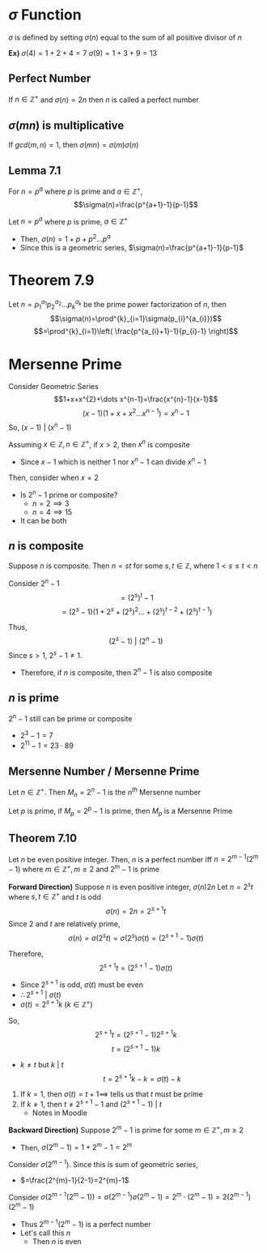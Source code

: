 # $\sigma$ Function
$\sigma$ is defined by setting $\sigma(n)$ equal to the sum of all positive divisor of $n$

**Ex)**
$\sigma(4) = 1+2+4=7$
$\sigma(9) = 1+3+9=13$

## Perfect Number
If $n\in\mathbb{Z}^{+}$ and $\sigma(n)=2n$ then $n$ is called a perfect number

## $\sigma(mn)$ is multiplicative
If $gcd(m,n)=1$, then $\sigma(mn)=\sigma(m)\sigma(n)$

## Lemma 7.1 
For $n=p^{a}$ where $p$ is prime and $a\in\mathbb{Z}^{+}$, 
$$\sigma(n)=\frac{p^{a+1}-1}{p-1}$$

Let $n=p^{a}$ where $p$ is prime, $a\in\mathbb{Z}^{+}$
- Then, $\sigma(n)=1+p+p^{2}\dots p^{a}$
- Since this is a geometric series, $\sigma(n)=\frac{p^{a+1}-1}{p-1}$

# Theorem 7.9
Let $n=p_{1}^{a_{1}}p_{2}^{a_{2}}\dots p_{k}^{a_{k}}$ be the prime power factorization of $n$, then
$$\sigma(n)=\prod^{k}_{i=1}\sigma(p_{i}^{a_{i}})$$
$$=\prod^{k}_{i=1}\left( \frac{p^{a_{i}+1}-1}{p_{i}-1} \right)$$

# Mersenne Prime
Consider Geometric Series
$$1+x+x^{2}+\dots x^{n-1}=\frac{x^{n}-1}{x-1}$$
$$(x-1)(1+x+x^{2}\dots x^{n-1})=x^{n}-1$$
So, $(x-1)\text{ | }(x^{n}-1)$

Assuming $x\in\mathbb{Z}, n\in \mathbb{Z}^{+}$, if $x>2$, then $x^{n}$ is composite
- Since $x-1$ which is neither $1$ nor $x^{n}-1$ can divide $x^{n}-1$

Then, consider when $x=2$
- Is $2^{n}-1$ prime or composite?
	- $n=2\implies 3$
	- $n= 4 \implies 15$
- It can be both

## $n$ is composite
Suppose $n$ is composite. Then $n=st$ for some $s,t\in\mathbb{Z}$, where $1<s\leq t<n$

Consider $2^{n}-1$
$$=(2^{s})^{t}-1$$
$$=(2^{s}-1)(1+2^{s}+(2^{s})^{2}\dots +(2^{s})^{t-2}+(2^{s})^{t-1})$$

Thus, 
$$(2^{s}-1)\text{ | }(2^{n}-1)$$
Since $s>1$, $2^{s}-1\neq 1$.
- Therefore, if $n$ is composite, then $2^{n}-1$ is also composite

## $n$ is prime
$2^{n}-1$ still can be prime or composite
- $2^{3}-1=7$
- $2^{11}-1 = 23\cdot 89$

## Mersenne Number / Mersenne Prime
Let $n\in\mathbb{Z}^{+}$. Then $M_{n}=2^{n}-1$  is the $n^{th}$ Mersenne number

Let $p$ is prime, if $M_{p} = 2^{p}-1$ is prime, then $M_{p}$ is a Mersenne Prime

## Theorem 7.10
Let $n$ be even positive integer. Then, $n$ is a perfect number iff $n=2^{m-1}(2^{m}-1)$ where $m\in\mathbb{Z}^{+},m\geq2$ and $2^{m}-1$ is prime

**Forward Direction)**
Suppose $n$ is even positive integer, $\sigma(n)2n$
Let $n=2^{s}t$ where $s,t\in\mathbb{Z}^{+}$ and $t$ is odd
$$\sigma(n)=2n=2^{s+1}t$$
Since $2$ and $t$ are relatively prime, 
$$\sigma(n)=\sigma(2^{s}t)=\sigma(2^{s})\sigma(t)=(2^{s+1}-1)\sigma(t)$$

Therefore, 
$$2^{s+1}t=(2^{s+1}-1)\sigma(t)$$
- Since $2^{s+1}$ is odd, $\sigma(t)$ must be even
- $\therefore{2}^{s+1}\text{ | }\sigma(t)$
- $\sigma(t)=2^{s+1}k$ $(k\in\mathbb{Z}^{+})$

So, 
$$2^{s+1}t=(2^{s+1}-1)2^{s+1}k$$
$$t=(2^{s+1}-1)k$$
- $k\neq t$ but $k\text{ | }t$
$$t=2^{s+1}k-k=\sigma(t)-k$$
1. If $k=1$, then $\sigma(t)=t+1\implies$ tells us that $t$ must be prime
2. If $k\neq 1$, then $t\neq 2^{s+1}-1$ and $(2^{s+1}-1)\text{ | }t$
	- Notes in Moodle


**Backward Direction)**
Suppose $2^{m}-1$ is prime for some $m\in\mathbb{Z}^{+}, m\geq 2$
- Then, $\sigma(2^{m}-1)=1+2^{m}-1=2^{m}$

Consider $\sigma(2^{m-1})$. Since this is sum of geometric series, 
- $=\frac{2^{m}-1}{2-1}=2^{m}-1$

Consider $\sigma(2^{m-1}(2^{m}-1))=\sigma(2^{m-1})\sigma(2^{m}-1)=2^{m}\cdot(2^{m}-1)=2(2^{m-1})(2^{m}-1)$
- Thus $2^{m-1}(2^{m}-1)$ is a perfect number
- Let's call this $n$
	- Then $n$ is even




